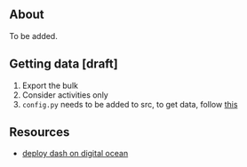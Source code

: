## About
To be added.

## Getting data [draft]
1. Export the bulk
2. Consider activities only
3. `config.py` needs to be added to src, to get data, follow [this](https://towardsdatascience.com/using-the-strava-api-and-pandas-to-explore-your-activity-data-d94901d9bfde)

## Resources
- [deploy dash on digital ocean](https://www.digitalocean.com/community/tutorials/how-to-serve-flask-applications-with-gunicorn-and-nginx-on-ubuntu-18-04)

